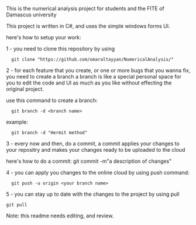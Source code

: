 This is the numerical analysis project for students and the FITE of Damascus university

This project is written in C#, and uses the simple windows forms UI.

here's how to setup your work:

1 - you need to clone this repository by using

      git clone "https://github.com/omaraltayyan/NumericalAnalysis/"

2 - for each feature that you create, or one or more bugs that you wanna fix, you need to create a branch
a branch is like a special personal space for you to edit the code and UI as much as you like without effecting the original project.

use this command to create a branch:

      git branch -d <branch name>

example: 

      git branch -d "Hermit method"

3 - every now and then, do a commit, a commit applies your changes to your repositry and makes your changes ready to be uploaded to the cloud

here's how to do a commit:
      git commit -m"a description of changes"

4 - you can apply you changes to the online cloud by using push command:

      git push -u origin <your branch name>

5 - you can stay up to date with the changes to the project by using pull

    git pull
    

Note: this readme needs editing, and review.
